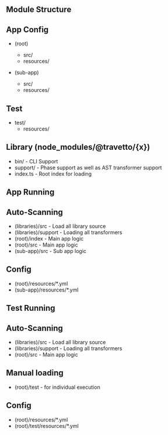 Module Structure
-----------------
## App Config
* (root)
  * src/
  * resources/

* (sub-app)
  * src/  
  * resources/
  
## Test
* test/
  * resources/

## Library (node_modules/@travetto/{x})
* bin/  - CLI Support
* support/ - Phase support as well as AST transformer support
* index.ts - Root index for loading

App Running
-----------------------------
## Auto-Scanning
* (libraries)/src - Load all library source
* (libraries)/support - Loading all transformers
* (root)/index - Main app logic
* (root)/src - Main app logic
* (sub-app)/src - Sub app logic

## Config
* (root)/resources/*.yml
* (sub-app)/resources/*.yml

Test Running
-----------------------------
## Auto-Scanning
* (libraries)/src - Load all library source
* (libraries)/support - Loading all transformers
* (root)/src - Main app logic

## Manual loading
* (root)/test - for individual execution

## Config
* (root)/resources/*.yml
* (root)/test/resources/*.yml
